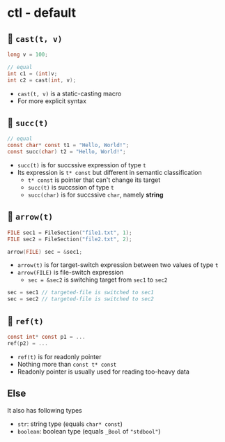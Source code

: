 # ctl - default

## 📌 `cast(t, v)`

```c
long v = 100;

// equal
int c1 = (int)v;
int c2 = cast(int, v);
```

- `cast(t, v)` is a static-casting macro
- For more explicit syntax

## 📌 `succ(t)`

```c
// equal
const char* const t1 = "Hello, World!";
const succ(char) t2 = "Hello, World!";
```

- `succ(t)` is for succssive expression of type `t`
- Its expression is `t* const` but different in semantic classification
  - `t* const` is pointer that can't change its target
  - `succ(t)` is succssion of type `t`
  - `succ(char)` is for succssive `char`, namely **string**

## 📌 `arrow(t)`

```c
FILE sec1 = FileSection("file1.txt", 1);
FILE sec2 = FileSection("file2.txt", 2);

arrow(FILE) sec = &sec1;
```

- `arrow(t)` is for target-switch expression between two values of type `t`
- `arrow(FILE)` is file-switch expression
  - `sec = &sec2` is switching target from `sec1` to `sec2`

```c
sec = sec1 // targeted-file is switched to sec1
sec = sec2 // targeted-file is switched to sec2
```

## 📌 `ref(t)`

```c
const int* const p1 = ...
ref(p2) = ...
```

- `ref(t)` is for readonly pointer
- Nothing more than `const t* const`
- Readonly pointer is usually used for reading too-heavy data

## Else

It also has following types

- `str`: string type (equals `char* const`)
- `boolean`: boolean type (equals `_Bool` of `"stdbool"`)

